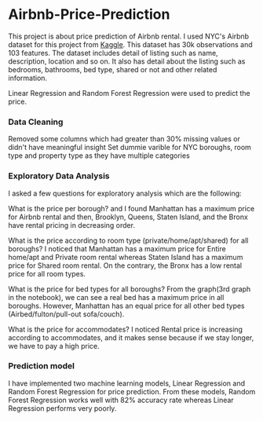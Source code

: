 # Airbnb-Price-Prediction

This project is about price prediction of Airbnb rental. I used NYC's Airbnb dataset for this project from [Kaggle](https://www.kaggle.com/c/lalapaceairbnb/data). This dataset has 30k observations and 103 features. The dataset includes detail of listing such as name, description, location and so on. It also has detail about the listing such as bedrooms, bathrooms, bed type, shared or not and other related information.

Linear Regression and Random Forest Regression were used to predict the price.


### Data Cleaning

Removed some columns which had greater than 30% missing values or didn't have meaningful insight
Set dummie varible for NYC boroughs, room type and property type as they have multiple categories

### Exploratory Data Analysis

I asked a few questions for exploratory analysis which are the following:

What is the price per borough? and I found Manhattan has a maximum price for Airbnb rental and then, Brooklyn, Queens, Staten Island, and the Bronx have rental pricing in decreasing order.

What is the price according to room type (private/home/apt/shared) for all boroughs? I noticed that Manhattan has a maximum price for Entire home/apt and Private room rental whereas Staten Island has a maximum price for Shared room rental. On the contrary, the Bronx has a low rental price for all room types.

What is the price for bed types for all boroughs? From the graph(3rd graph in the notebook), we can see a real bed has a maximum price in all boroughs. However, Manhattan has an equal price for all other bed types (Airbed/fulton/pull-out sofa/couch).

What is the price for accommodates? I noticed Rental price is increasing according to accommodates, and it makes sense because if we stay longer, we have to pay a high price.

### Prediction model

I have implemented two machine learning models, Linear Regression and Random Forest Regression for price prediction. From these models, Random Forest Regression works well with 82% accuracy rate whereas Linear Regression performs very poorly.

